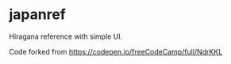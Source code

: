 # japanref
Hiragana reference with simple UI.

Code forked from https://codepen.io/freeCodeCamp/full/NdrKKL
